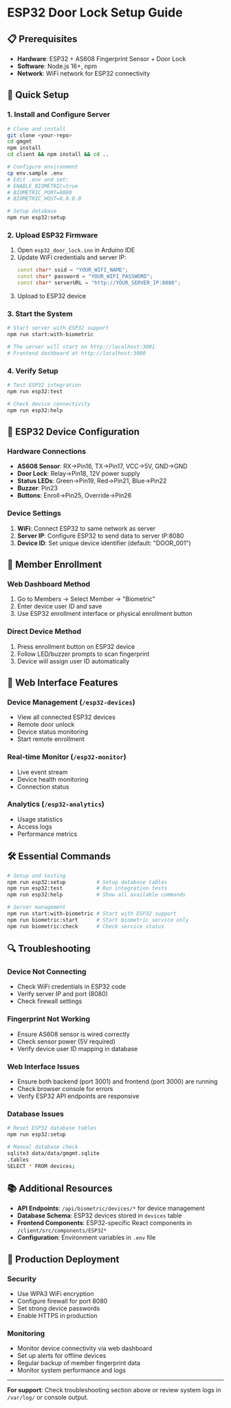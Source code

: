 # ESP32 Door Lock Setup Guide

## 📋 Prerequisites

- **Hardware**: ESP32 + AS608 Fingerprint Sensor + Door Lock
- **Software**: Node.js 16+, npm
- **Network**: WiFi network for ESP32 connectivity

## 🚀 Quick Setup

### 1. Install and Configure Server

```bash
# Clone and install
git clone <your-repo>
cd gmgmt
npm install
cd client && npm install && cd ..

# Configure environment
cp env.sample .env
# Edit .env and set:
# ENABLE_BIOMETRIC=true
# BIOMETRIC_PORT=8080
# BIOMETRIC_HOST=0.0.0.0

# Setup database
npm run esp32:setup
```

### 2. Upload ESP32 Firmware

1. Open `esp32_door_lock.ino` in Arduino IDE
2. Update WiFi credentials and server IP:
   ```cpp
   const char* ssid = "YOUR_WIFI_NAME";
   const char* password = "YOUR_WIFI_PASSWORD";
   const char* serverURL = "http://YOUR_SERVER_IP:8080";
   ```
3. Upload to ESP32 device

### 3. Start the System

```bash
# Start server with ESP32 support
npm run start:with-biometric

# The server will start on http://localhost:3001
# Frontend dashboard at http://localhost:3000
```

### 4. Verify Setup

```bash
# Test ESP32 integration
npm run esp32:test

# Check device connectivity
npm run esp32:help
```

## 🔧 ESP32 Device Configuration

### Hardware Connections
- **AS608 Sensor**: RX→Pin16, TX→Pin17, VCC→5V, GND→GND
- **Door Lock**: Relay→Pin18, 12V power supply
- **Status LEDs**: Green→Pin19, Red→Pin21, Blue→Pin22
- **Buzzer**: Pin23
- **Buttons**: Enroll→Pin25, Override→Pin26

### Device Settings
1. **WiFi**: Connect ESP32 to same network as server
2. **Server IP**: Configure ESP32 to send data to server IP:8080
3. **Device ID**: Set unique device identifier (default: "DOOR_001")

## 👤 Member Enrollment

### Web Dashboard Method
1. Go to Members → Select Member → "Biometric"
2. Enter device user ID and save
3. Use ESP32 enrollment interface or physical enrollment button

### Direct Device Method
1. Press enrollment button on ESP32 device
2. Follow LED/buzzer prompts to scan fingerprint
3. Device will assign user ID automatically

## 📱 Web Interface Features

### Device Management (`/esp32-devices`)
- View all connected ESP32 devices
- Remote door unlock
- Device status monitoring
- Start remote enrollment

### Real-time Monitor (`/esp32-monitor`)
- Live event stream
- Device health monitoring
- Connection status

### Analytics (`/esp32-analytics`)
- Usage statistics
- Access logs
- Performance metrics

## 🛠️ Essential Commands

```bash
# Setup and testing
npm run esp32:setup          # Setup database tables
npm run esp32:test           # Run integration tests
npm run esp32:help           # Show all available commands

# Server management
npm run start:with-biometric # Start with ESP32 support
npm run biometric:start      # Start biometric service only
npm run biometric:check      # Check service status
```

## 🔍 Troubleshooting

### Device Not Connecting
- Check WiFi credentials in ESP32 code
- Verify server IP and port (8080)
- Check firewall settings

### Fingerprint Not Working
- Ensure AS608 sensor is wired correctly
- Check sensor power (5V required)
- Verify device user ID mapping in database

### Web Interface Issues
- Ensure both backend (port 3001) and frontend (port 3000) are running
- Check browser console for errors
- Verify ESP32 API endpoints are responsive

### Database Issues
```bash
# Reset ESP32 database tables
npm run esp32:setup

# Manual database check
sqlite3 data/data/gmgmt.sqlite
.tables
SELECT * FROM devices;
```

## 📚 Additional Resources

- **API Endpoints**: `/api/biometric/devices/*` for device management
- **Database Schema**: ESP32 devices stored in `devices` table
- **Frontend Components**: ESP32-specific React components in `/client/src/components/ESP32*`
- **Configuration**: Environment variables in `.env` file

## 🎯 Production Deployment

### Security
- Use WPA3 WiFi encryption
- Configure firewall for port 8080
- Set strong device passwords
- Enable HTTPS in production

### Monitoring
- Monitor device connectivity via web dashboard
- Set up alerts for offline devices
- Regular backup of member fingerprint data
- Monitor system performance and logs

---

**For support**: Check troubleshooting section above or review system logs in `/var/log/` or console output.
